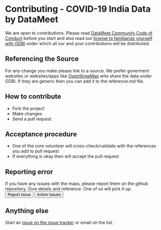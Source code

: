 # Contributing - COVID-19 India Data by DataMeet

We are open to contributions. Please read [DataMeet Community Code of Conduct](http://datameet.org/wiki/guidelines:datameet-community-code-of-conduct) before you start and also read our [license to familiarize yourself with ODBl](http://opendatacommons.org/licenses/odbl) under which all our and your contributions will be distributed.

## Referencing the Source
For any change you make please link to a source. We prefer goverment websites or websites/apps like [OpenStreeMap](https://www.openstreetmap.org) who share the data under ODBl. If they are generic then you can add it to the reference.md file.

## How to contribute

- Fork the project
- Make changes
- Send a pull request

## Acceptance procedure
- One of the core volunteer will cross-check/validate with the references you add to pull request
- If everything is okay then will accept the pull request

## Reporting error
If you have any issues with the maps, please report them on the github repository. Give details and reference. 
One of us will pick it up.
<a href="https://github.com/datameet/covid19/issues"><button class="btn btn-primary" type="submit">Report Issue</button></a>
<a href="https://github.com/datameet/covid19/issues"><button class="btn btn-primary" type="submit">Active Issues</button></a>
## Anything else
Start an [issue on the issue tracker](https://github.com/datameet/covid19/issues) or email on the list.

